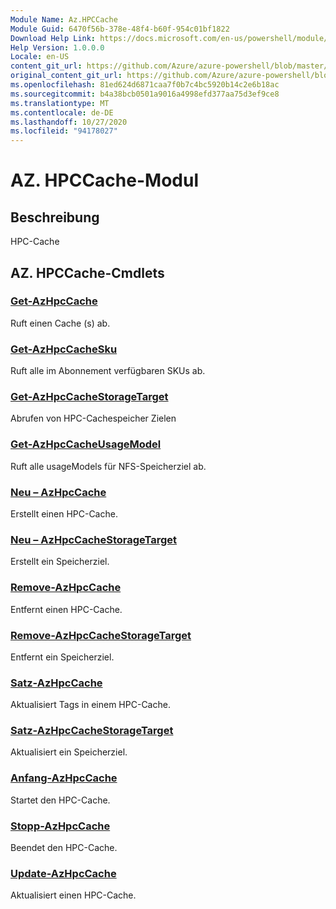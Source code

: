 ```yaml
---
Module Name: Az.HPCCache
Module Guid: 6470f56b-378e-48f4-b60f-954c01bf1822
Download Help Link: https://docs.microsoft.com/en-us/powershell/module/az.hpccache
Help Version: 1.0.0.0
Locale: en-US
content_git_url: https://github.com/Azure/azure-powershell/blob/master/src/HPCCache/HPCCache/help/Az.HPCCache.md
original_content_git_url: https://github.com/Azure/azure-powershell/blob/master/src/HPCCache/HPCCache/help/Az.HPCCache.md
ms.openlocfilehash: 81ed624d6871caa7f0b7c4bc5920b14c2e6b18ac
ms.sourcegitcommit: b4a38bcb0501a9016a4998efd377aa75d3ef9ce8
ms.translationtype: MT
ms.contentlocale: de-DE
ms.lasthandoff: 10/27/2020
ms.locfileid: "94178027"
---
```

# AZ. HPCCache-Modul
## Beschreibung
HPC-Cache

## AZ. HPCCache-Cmdlets
### [Get-AzHpcCache](Get-AzHpcCache.md)
Ruft einen Cache (s) ab.

### [Get-AzHpcCacheSku](Get-AzHpcCacheSku.md)
Ruft alle im Abonnement verfügbaren SKUs ab.

### [Get-AzHpcCacheStorageTarget](Get-AzHpcCacheStorageTarget.md)
Abrufen von HPC-Cachespeicher Zielen

### [Get-AzHpcCacheUsageModel](Get-AzHpcCacheUsageModel.md)
Ruft alle usageModels für NFS-Speicherziel ab.

### [Neu – AzHpcCache](New-AzHpcCache.md)
Erstellt einen HPC-Cache.

### [Neu – AzHpcCacheStorageTarget](New-AzHpcCacheStorageTarget.md)
Erstellt ein Speicherziel.

### [Remove-AzHpcCache](Remove-AzHpcCache.md)
Entfernt einen HPC-Cache.

### [Remove-AzHpcCacheStorageTarget](Remove-AzHpcCacheStorageTarget.md)
Entfernt ein Speicherziel.

### [Satz-AzHpcCache](Set-AzHpcCache.md)
Aktualisiert Tags in einem HPC-Cache.

### [Satz-AzHpcCacheStorageTarget](Set-AzHpcCacheStorageTarget.md)
Aktualisiert ein Speicherziel.

### [Anfang-AzHpcCache](Start-AzHpcCache.md)
Startet den HPC-Cache.

### [Stopp-AzHpcCache](Stop-AzHpcCache.md)
Beendet den HPC-Cache.

### [Update-AzHpcCache](Update-AzHpcCache.md)
Aktualisiert einen HPC-Cache.

